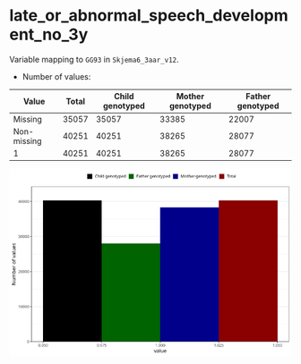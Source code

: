 # late_or_abnormal_speech_development_no_3y
Variable mapping to `GG93` in `Skjema6_3aar_v12`.
- Number of values:

| Value | Total | Child genotyped | Mother genotyped | Father genotyped |
| ----- | ----- | --------------- | ---------------- | ---------------- |
| Missing | 35057 | 35057 | 33385 | 22007 |
| Non-missing | 40251 | 40251 | 38265 | 28077 |
| 1 | 40251 | 40251 | 38265 | 28077 |



![](late_or_abnormal_speech_development_no_3y_n.png)



